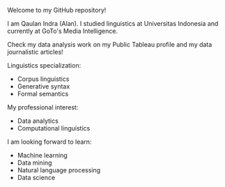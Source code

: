 Welcome to my GitHub repository!

I am Qaulan Indra (Alan). I studied linguistics at Universitas Indonesia and currently at GoTo's Media Intelligence.

Check my data analysis work on my Public Tableau profile and my data journalistic articles!

Linguistics specialization:
- Corpus linguistics
- Generative syntax
- Formal semantics

My professional interest:
- Data analytics
- Computational linguistics

I am looking forward to learn:
- Machine learning
- Data mining
- Natural language processing
- Data science
<!---
alanindra/alanindra is a ✨ special ✨ repository because its `README.md` (this file) appears on your GitHub profile.
You can click the Preview link to take a look at your changes.
--->
